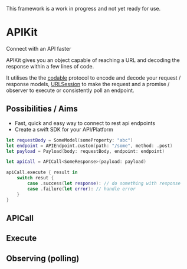 This framework is a work in progress and not yet ready for use.

# APIKit
Connect with an API faster

APIKit gives you an object capable of reaching a URL and decoding the response within a few lines of code.

It utilises the the [codable](https://developer.apple.com/documentation/swift/codable) protocol to encode and decode your request / response models, [URLSession](https://developer.apple.com/documentation/foundation/urlsession) to make the request and a promise / observer to execute or consistently poll an endpoint.

## Possibilities / Aims

- Fast, quick and easy way to connect to rest api endpoints
- Create a swift SDK for your API/Platform

```swift
let requestBody = SomeModel(someProperty: "abc")
let endpoint = APIEndpoint.custom(path: "/some", method: .post)
let payload = Payload(body: requestBody, endpoint: endpoint)

let apiCall = APICall<SomeResponse>(payload: payload)

apiCall.execute { result in
    switch resut {
        case .success(let response): // do something with response
        case .failure(let error): // handle error
    }
}
```


## APICall<APIModel>


## Execute

## Observing (polling)

